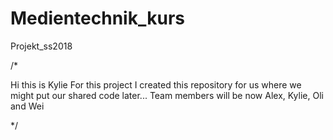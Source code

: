 # Medientechnik_kurs
Projekt_ss2018

/* 

Hi this is Kylie
For this project I created this repository for us where we might put our shared code later... 
Team members will be now Alex, Kylie, Oli and Wei

*/
